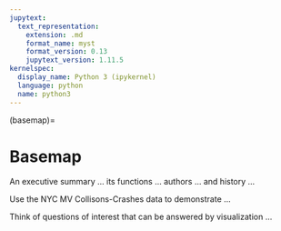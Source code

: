```yaml
---
jupytext:
  text_representation:
    extension: .md
    format_name: myst
    format_version: 0.13
    jupytext_version: 1.11.5
kernelspec:
  display_name: Python 3 (ipykernel)
  language: python
  name: python3
---
```


(basemap)=

# Basemap

An executive summary ... its functions ... authors ... and history ...

Use the NYC MV Collisons-Crashes data to demonstrate ...

Think of questions of interest that can be answered by visualization
...

